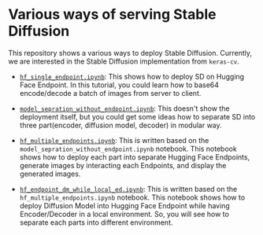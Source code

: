 # Various ways of serving Stable Diffusion 

This repository shows a various ways to deploy Stable Diffusion. Currently, we are interested in the Stable Diffusion implementation from `keras-cv`. 

- [`hf_single_endpoint.ipynb`](https://github.com/deep-diver/keras-sd-serving/blob/main/hf_single_endpoint.ipynb): This shows how to deploy SD on Hugging Face Endpoint. In this tutorial, you could learn how to base64 encode/decode a batch of images from server to client. 

- [`model_sepration_without_endpoint.ipynb`](https://github.com/deep-diver/keras-sd-serving/blob/main/model_sepration_without_endpoint.ipynb): This doesn't show the deployment itself, but you could get some ideas how to separate SD into three part(encoder, diffusion model, decoder) in modular way.

- [`hf_multiple_endpoints.ipynb`](https://github.com/deep-diver/keras-sd-serving/blob/main/hf_multiple_endpoints.ipynb): This is written based on the `model_sepration_without_endpoint.ipynb` notebook. This notebook shows how to deploy each part into separate Hugging Face Endpoints, generate images by interacting each Endpoints, and display the generated images.

- [`hf_endpoint_dm_while_local_ed.ipynb`](https://github.com/deep-diver/keras-sd-serving/blob/main/hf_endpoint_dm_while_local_ed.ipynb): This is written based on the `hf_multiple_endpoints.ipynb` notebook. This notebook shows how to deploy Diffusion Model into Hugging Face Endpoint while having Encoder/Decoder in a local environment. So, you will see how to separate each parts into different environment.
